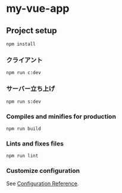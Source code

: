 # my-vue-app

## Project setup
```
npm install
```

### クライアント
```
npm run c:dev
```


### サーバー立ち上げ
```
npm run s:dev
```

### Compiles and minifies for production
```
npm run build
```

### Lints and fixes files
```
npm run lint
```

### Customize configuration
See [Configuration Reference](https://cli.vuejs.org/config/).
